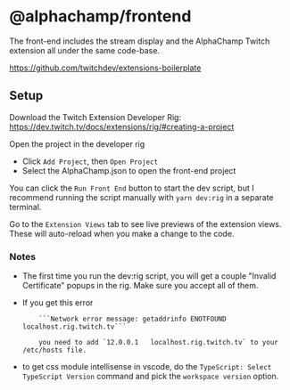 # @alphachamp/frontend

The front-end includes the stream display and the AlphaChamp Twitch extension all under the same code-base.

https://github.com/twitchdev/extensions-boilerplate

## Setup

Download the Twitch Extension Developer Rig: https://dev.twitch.tv/docs/extensions/rig/#creating-a-project

Open the project in the developer rig

-   Click `Add Project`, then `Open Project`
-   Select the AlphaChamp.json to open the front-end project

You can click the `Run Front End` button to start the dev script, but I recommend running the script manually with `yarn dev:rig` in a separate terminal.

Go to the `Extension Views` tab to see live previews of the extension views. These will auto-reload when you make a change to the code.

### Notes

-   The first time you run the dev:rig script, you will get a couple "Invalid Certificate" popups in the rig. Make sure you accept all of them.

-   If you get this error

        	```Network error message: getaddrinfo ENOTFOUND localhost.rig.twitch.tv```

        	you need to add `12.0.0.1	localhost.rig.twitch.tv` to your /etc/hosts file.

-   to get css module intellisense in vscode, do the `TypeScript: Select TypeScript Version` command and pick the `workspace version` option.
